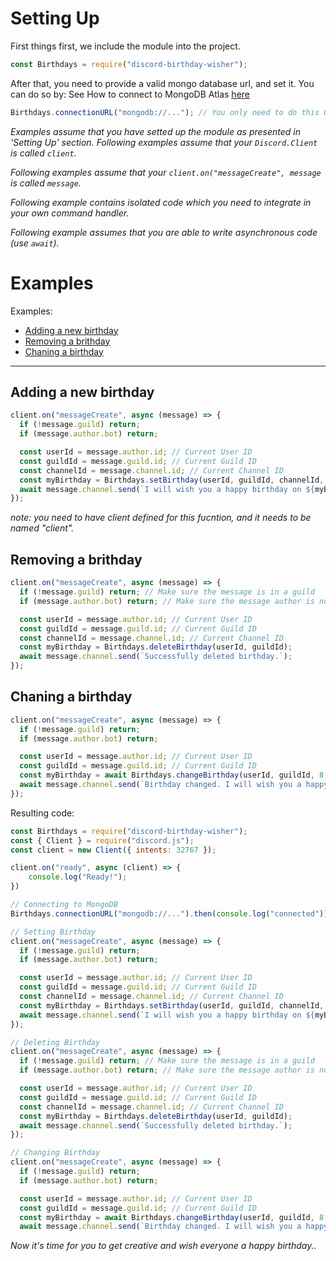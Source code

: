 # Setting Up

First things first, we include the module into the project.

```js
const Birthdays = require("discord-birthday-wisher");
```

After that, you need to provide a valid mongo database url, and set it. You can do so by:
See How to connect to MongoDB Atlas [here](https://studio3t.com/knowledge-base/articles/connect-to-mongodb-atlas/)
```js
Birthdays.connectionURL("mongodb://..."); // You only need to do this ONCE per process.
```

_Examples assume that you have setted up the module as presented in 'Setting Up' section._
_Following examples assume that your `Discord.Client` is called `client`._

_Following examples assume that your `client.on("messageCreate", message` is called `message`._

_Following example contains isolated code which you need to integrate in your own command handler._

_Following example assumes that you are able to write asynchronous code (use `await`)._

# Examples

Examples:

- [Adding a new birthday](https://github.com/Abdelrahman-Mohammad/discord-birthday-wisher/blob/main/test/README.md#adding-a-new-birthday)
- [Removing a brithday](https://github.com/Abdelrahman-Mohammad/discord-birthday-wisher/blob/main/test/README.md#removing-a-brithday)
- [Chaning a birthday](https://github.com/Abdelrahman-Mohammad/discord-birthday-wisher/blob/main/test/README.md#chaning-a-birthday)

---

## Adding a new birthday

```js
client.on("messageCreate", async (message) => {
  if (!message.guild) return;
  if (message.author.bot) return;

  const userId = message.author.id; // Current User ID
  const guildId = message.guild.id; // Current Guild ID
  const channelId = message.channel.id; // Current Channel ID
  const myBirthday = Birthdays.setBirthday(userId, guildId, channelId, 8, 11, 2005);
  await message.channel.send(`I will wish you a happy birthday on ${myBirthday.BirthdayDay}/${myBirthday.BirthdayMonth}/${myBirthday.BirthdayYear}`);
});
```
_note: you need to have client defined for this fucntion, and it needs to be named "client"._
  
## Removing a brithday

```js
client.on("messageCreate", async (message) => {
  if (!message.guild) return; // Make sure the message is in a guild
  if (message.author.bot) return; // Make sure the message author is not a bot

  const userId = message.author.id; // Current User ID
  const guildId = message.guild.id; // Current Guild ID
  const channelId = message.channel.id; // Current Channel ID
  const myBirthday = Birthdays.deleteBirthday(userId, guildId);
  await message.channel.send(`Successfully deleted birthday.`);
});
```

## Chaning a birthday

```js
client.on("messageCreate", async (message) => {
  if (!message.guild) return;
  if (message.author.bot) return;

  const userId = message.author.id; // Current User ID
  const guildId = message.guild.id; // Current Guild ID
  const myBirthday = await Birthdays.changeBirthday(userId, guildId, 8, 11, 2005);
  await message.channel.send(`Birthday changed. I will wish you a happy birthday on ${myBirthday.Full}`);
});
```

Resulting code:

```js
const Birthdays = require("discord-birthday-wisher");
const { Client } = require("discord.js");
const client = new Client({ intents: 32767 });

client.on("ready", async (client) => {
    console.log("Ready!");
})

// Connecting to MongoDB
Birthdays.connectionURL("mongodb://...").then(console.log("connected"));

// Setting Birthday
client.on("messageCreate", async (message) => {
  if (!message.guild) return;
  if (message.author.bot) return;

  const userId = message.author.id; // Current User ID
  const guildId = message.guild.id; // Current Guild ID
  const channelId = message.channel.id; // Current Channel ID
  const myBirthday = Birthdays.setBirthday(userId, guildId, channelId, 8, 11, 2005);
  await message.channel.send(`I will wish you a happy birthday on ${myBirthday.Full}`);
});

// Deleting Birthday
client.on("messageCreate", async (message) => {
  if (!message.guild) return; // Make sure the message is in a guild
  if (message.author.bot) return; // Make sure the message author is not a bot

  const userId = message.author.id; // Current User ID
  const guildId = message.guild.id; // Current Guild ID
  const channelId = message.channel.id; // Current Channel ID
  const myBirthday = Birthdays.deleteBirthday(userId, guildId);
  await message.channel.send(`Successfully deleted birthday.`);
});

// Changing Birthday
client.on("messageCreate", async (message) => {
  if (!message.guild) return;
  if (message.author.bot) return;

  const userId = message.author.id; // Current User ID
  const guildId = message.guild.id; // Current Guild ID
  const myBirthday = await Birthdays.changeBirthday(userId, guildId, 8, 11, 2005);
  await message.channel.send(`Birthday changed. I will wish you a happy birthday on ${myBirthday.Full}`);
```

_Now it's time for you to get creative and wish everyone a happy birthday.._
